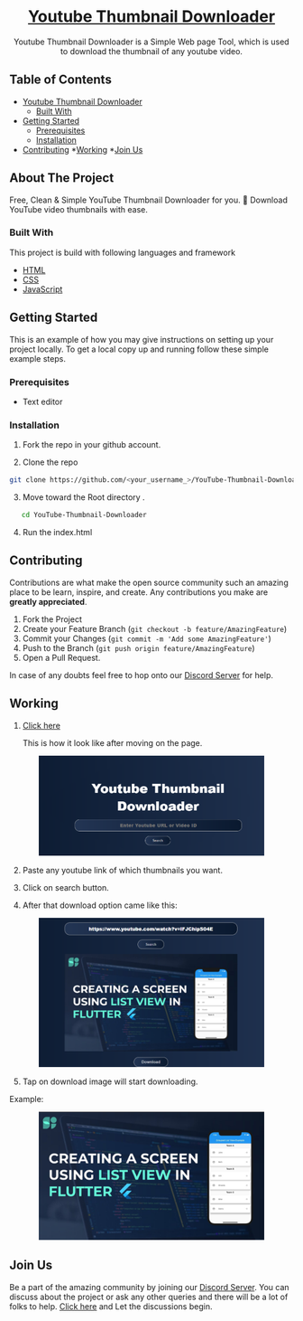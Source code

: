 <h1 align="center"><a href="https://semikolan-co.github.io/YouTube-Thumbnail-Downloader">Youtube Thumbnail Downloader</a></h1>

  <p align="center">
    Youtube Thumbnail Downloader is a Simple Web page Tool, which is used to download the thumbnail of any youtube video.   
</p>



<!-- TABLE OF CONTENTS -->
## Table of Contents

* [Youtube Thumbnail Downloader](#about-the-project)
  * [Built With](#built-with)
* [Getting Started](#getting-started)
  * [Prerequisites](#prerequisites)
  * [Installation](#installation)
* [Contributing](#contributing)
*[Working](#Working)
*[Join Us](#Join-us)




<!-- ABOUT THE PROJECT -->
## About The Project

Free, Clean & Simple YouTube Thumbnail Downloader for you. 🙂 Download YouTube video thumbnails with ease. 

### Built With
This project is build with following languages and framework
* [HTML](https://html.com)
* [CSS](https://developer.mozilla.org/en-US/docs/Web/CSS)
* [JavaScript](https://www.javascript.com/)



<!-- GETTING STARTED -->
## Getting Started

This is an example of how you may give instructions on setting up your project locally.
To get a local copy up and running follow these simple example steps.

### Prerequisites
*  Text editor

### Installation
1. Fork the repo in your github account.

2. Clone the repo
```sh
git clone https://github.com/<your_username_>/YouTube-Thumbnail-Downloader.git
```
3. Move toward the Root directory .
```sh
   cd YouTube-Thumbnail-Downloader
```
4. Run the index.html
<!-- CONTRIBUTING -->
## Contributing

Contributions are what make the open source community such an amazing place to be learn, inspire, and create. Any contributions you make are **greatly appreciated**.

1. Fork the Project
2. Create your Feature Branch (`git checkout -b feature/AmazingFeature`)
3. Commit your Changes (`git commit -m 'Add some AmazingFeature'`)
4. Push to the Branch (`git push origin feature/AmazingFeature`)
5. Open a Pull Request.

In case of any doubts feel free to hop onto our [Discord Server](https://discord.semikolan.co) for help.

<!--Working-->
## Working 

1. [Click here]( https://semikolan-co.github.io/YouTube-Thumbnail-Downloader/)

    This is how it look like after moving on the page.
<p align="center">
  <img src="assets/img/Webpage1.png" width="400" title="WEB Page">
</p>

2. Paste any youtube link of which thumbnails you want.

3. Click on search button.

4. After that download option came like this:
<p align="center">
  <img src="assets/img/try 2.png" width="400">
</p>

5. Tap on download image will start downloading.

Example:
<p align="center">
  <img src="assets/img/Final.png" width="400">
</p>

## Join Us

Be a part of the amazing community by joining our [Discord Server](https://discord.semikolan.co). You can discuss about the project or ask any other queries and there will be a lot of folks to help.
[Click here](https://discord.semikolan.co) and Let the discussions begin.
